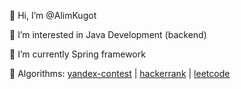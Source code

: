 👋 Hi, I’m @AlimKugot

👀 I’m interested in Java Development (backend)

🌱 I’m currently Spring framework

🧠 Algorithms: [yandex-contest](https://github.com/AlimKugot/Yandex-Algorithms) | [hackerrank](https://hackerrank.com/alim_kugotov) | [leetcode](https://leetcode.com/AlimKugotov)
